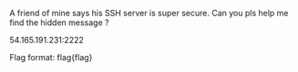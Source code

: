 A friend of mine says his SSH server is super secure. Can you pls help me find the hidden message ?

54.165.191.231:2222

Flag format: flag{flag}
